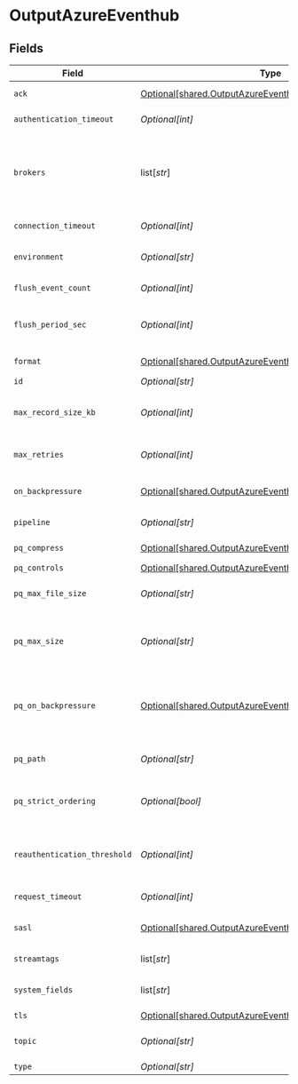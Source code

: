 # OutputAzureEventhub


## Fields

| Field                                                                                                                                                                                                                                            | Type                                                                                                                                                                                                                                             | Required                                                                                                                                                                                                                                         | Description                                                                                                                                                                                                                                      |
| ------------------------------------------------------------------------------------------------------------------------------------------------------------------------------------------------------------------------------------------------ | ------------------------------------------------------------------------------------------------------------------------------------------------------------------------------------------------------------------------------------------------ | ------------------------------------------------------------------------------------------------------------------------------------------------------------------------------------------------------------------------------------------------ | ------------------------------------------------------------------------------------------------------------------------------------------------------------------------------------------------------------------------------------------------ |
| `ack`                                                                                                                                                                                                                                            | [Optional[shared.OutputAzureEventhubAcknowledgments]](undefined/models/shared/outputazureeventhubacknowledgments.md)                                                                                                                             | :heavy_minus_sign:                                                                                                                                                                                                                               | Control the number of required acknowledgments                                                                                                                                                                                                   |
| `authentication_timeout`                                                                                                                                                                                                                         | *Optional[int]*                                                                                                                                                                                                                                  | :heavy_minus_sign:                                                                                                                                                                                                                               | Maximum time to wait for Kafka to respond to an authentication request                                                                                                                                                                           |
| `brokers`                                                                                                                                                                                                                                        | list[*str*]                                                                                                                                                                                                                                      | :heavy_check_mark:                                                                                                                                                                                                                               | List of Event Hubs Kafka brokers to connect to, eg. yourdomain.servicebus.windows.net:9093. The hostname can be found in the host portion of the primary or secondary connection string in Shared Access Policies.                               |
| `connection_timeout`                                                                                                                                                                                                                             | *Optional[int]*                                                                                                                                                                                                                                  | :heavy_minus_sign:                                                                                                                                                                                                                               | Maximum time to wait for a connection to complete successfully                                                                                                                                                                                   |
| `environment`                                                                                                                                                                                                                                    | *Optional[str]*                                                                                                                                                                                                                                  | :heavy_minus_sign:                                                                                                                                                                                                                               | Optionally, enable this config only on a specified Git branch. If empty, will be enabled everywhere.                                                                                                                                             |
| `flush_event_count`                                                                                                                                                                                                                              | *Optional[int]*                                                                                                                                                                                                                                  | :heavy_minus_sign:                                                                                                                                                                                                                               | Maximum number of events in a batch before forcing a flush.                                                                                                                                                                                      |
| `flush_period_sec`                                                                                                                                                                                                                               | *Optional[int]*                                                                                                                                                                                                                                  | :heavy_minus_sign:                                                                                                                                                                                                                               | Maximum time between requests. Small values could cause the payload size to be smaller than the configured Max record size.                                                                                                                      |
| `format`                                                                                                                                                                                                                                         | [Optional[shared.OutputAzureEventhubRecordDataFormat]](undefined/models/shared/outputazureeventhubrecorddataformat.md)                                                                                                                           | :heavy_minus_sign:                                                                                                                                                                                                                               | Format to use to serialize events before writing to the Event Hubs Kafka brokers.                                                                                                                                                                |
| `id`                                                                                                                                                                                                                                             | *Optional[str]*                                                                                                                                                                                                                                  | :heavy_minus_sign:                                                                                                                                                                                                                               | Unique ID for this output                                                                                                                                                                                                                        |
| `max_record_size_kb`                                                                                                                                                                                                                             | *Optional[int]*                                                                                                                                                                                                                                  | :heavy_minus_sign:                                                                                                                                                                                                                               | Maximum size (KB) of each record batch before compression. Setting should be < message.max.bytes settings in Event Hubs brokers.                                                                                                                 |
| `max_retries`                                                                                                                                                                                                                                    | *Optional[int]*                                                                                                                                                                                                                                  | :heavy_minus_sign:                                                                                                                                                                                                                               | If messages are failing, you can set the maximum number of retries as high as 100 to prevent loss of data.                                                                                                                                       |
| `on_backpressure`                                                                                                                                                                                                                                | [Optional[shared.OutputAzureEventhubBackpressureBehavior]](undefined/models/shared/outputazureeventhubbackpressurebehavior.md)                                                                                                                   | :heavy_minus_sign:                                                                                                                                                                                                                               | Whether to block, drop, or queue events when all receivers are exerting backpressure.                                                                                                                                                            |
| `pipeline`                                                                                                                                                                                                                                       | *Optional[str]*                                                                                                                                                                                                                                  | :heavy_minus_sign:                                                                                                                                                                                                                               | Pipeline to process data before sending out to this output.                                                                                                                                                                                      |
| `pq_compress`                                                                                                                                                                                                                                    | [Optional[shared.OutputAzureEventhubCompression]](undefined/models/shared/outputazureeventhubcompression.md)                                                                                                                                     | :heavy_minus_sign:                                                                                                                                                                                                                               | Codec to use to compress the persisted data.                                                                                                                                                                                                     |
| `pq_controls`                                                                                                                                                                                                                                    | [Optional[shared.OutputAzureEventhubPqControls]](undefined/models/shared/outputazureeventhubpqcontrols.md)                                                                                                                                       | :heavy_minus_sign:                                                                                                                                                                                                                               | N/A                                                                                                                                                                                                                                              |
| `pq_max_file_size`                                                                                                                                                                                                                               | *Optional[str]*                                                                                                                                                                                                                                  | :heavy_minus_sign:                                                                                                                                                                                                                               | The maximum size to store in each queue file before closing and optionally compressing (KB, MB, etc.).                                                                                                                                           |
| `pq_max_size`                                                                                                                                                                                                                                    | *Optional[str]*                                                                                                                                                                                                                                  | :heavy_minus_sign:                                                                                                                                                                                                                               | The maximum amount of disk space the queue is allowed to consume. Once reached, the system stops queueing and applies the fallback Queue-full behavior. Enter a numeral with units of KB, MB, etc.                                               |
| `pq_on_backpressure`                                                                                                                                                                                                                             | [Optional[shared.OutputAzureEventhubQueueFullBehavior]](undefined/models/shared/outputazureeventhubqueuefullbehavior.md)                                                                                                                         | :heavy_minus_sign:                                                                                                                                                                                                                               | Whether to block or drop events when the queue is exerting backpressure (full capacity or low disk). 'Block' is the same behavior as non-PQ blocking. 'Drop new data' throws away incoming data, while leaving the contents of the PQ unchanged. |
| `pq_path`                                                                                                                                                                                                                                        | *Optional[str]*                                                                                                                                                                                                                                  | :heavy_minus_sign:                                                                                                                                                                                                                               | The location for the persistent queue files. To this field's value, the system will append: /<worker-id>/<output-id>.                                                                                                                            |
| `pq_strict_ordering`                                                                                                                                                                                                                             | *Optional[bool]*                                                                                                                                                                                                                                 | :heavy_minus_sign:                                                                                                                                                                                                                               | Toggle this off to forward new events to receiver(s) before queue is flushed. Otherwise, default drain behavior is FIFO (first in, first out).                                                                                                   |
| `reauthentication_threshold`                                                                                                                                                                                                                     | *Optional[int]*                                                                                                                                                                                                                                  | :heavy_minus_sign:                                                                                                                                                                                                                               | Specifies a time window during which @{product} can reauthenticate if needed. Creates the window measuring backwards from the moment when credentials are set to expire.                                                                         |
| `request_timeout`                                                                                                                                                                                                                                | *Optional[int]*                                                                                                                                                                                                                                  | :heavy_minus_sign:                                                                                                                                                                                                                               | Maximum time to wait for Kafka to respond to a request                                                                                                                                                                                           |
| `sasl`                                                                                                                                                                                                                                           | [Optional[shared.OutputAzureEventhubAuthentication]](undefined/models/shared/outputazureeventhubauthentication.md)                                                                                                                               | :heavy_minus_sign:                                                                                                                                                                                                                               | Authentication parameters to use when connecting to brokers. Using TLS is highly recommended.                                                                                                                                                    |
| `streamtags`                                                                                                                                                                                                                                     | list[*str*]                                                                                                                                                                                                                                      | :heavy_minus_sign:                                                                                                                                                                                                                               | Add tags for filtering and grouping in @{product}.                                                                                                                                                                                               |
| `system_fields`                                                                                                                                                                                                                                  | list[*str*]                                                                                                                                                                                                                                      | :heavy_minus_sign:                                                                                                                                                                                                                               | Set of fields to automatically add to events using this output. E.g.: cribl_pipe, c*. Wildcards supported.                                                                                                                                       |
| `tls`                                                                                                                                                                                                                                            | [Optional[shared.OutputAzureEventhubTLSSettingsClientSide]](undefined/models/shared/outputazureeventhubtlssettingsclientside.md)                                                                                                                 | :heavy_minus_sign:                                                                                                                                                                                                                               | N/A                                                                                                                                                                                                                                              |
| `topic`                                                                                                                                                                                                                                          | *Optional[str]*                                                                                                                                                                                                                                  | :heavy_check_mark:                                                                                                                                                                                                                               | The name of the Event Hub (a.k.a. Kafka Topic) to publish events. Can be overwritten using field __topicOut.                                                                                                                                     |
| `type`                                                                                                                                                                                                                                           | *Optional[str]*                                                                                                                                                                                                                                  | :heavy_minus_sign:                                                                                                                                                                                                                               | N/A                                                                                                                                                                                                                                              |